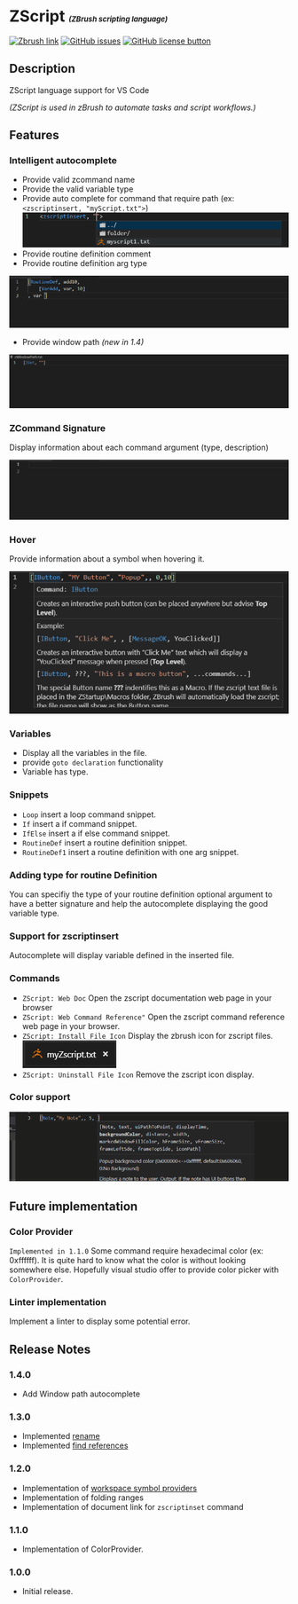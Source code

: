 # ZScript <font size="2"><em>(ZBrush scripting language)</em></font>

[![Zbrush link](https://img.shields.io/badge/ZBrush-ZScript-orange.svg)](http://docs.pixologic.com/user-guide/customizing-zbrush/zscripting/)
[![GitHub issues](https://img.shields.io/github/issues/JonasOuellet/vscode-zscript.svg)](https://github.com/JonasOuellet/vscode-zscript/issues)
[![GitHub license button](https://img.shields.io/github/license/JonasOuellet/vscode-zscript.svg)](https://github.com/JonasOuellet/vscode-zscript/blob/master/LICENSE)

## Description

ZScript language support for VS Code

*(ZScript is used in zBrush to automate tasks and script workflows.)*


## Features

### Intelligent autocomplete

* Provide valid zcommand name
* Provide the valid variable type
* Provide auto complete for command that require path (ex: `<zscriptinsert, "myScript.txt">`)
![zscriptinsert_auto](https://raw.githubusercontent.com/JonasOuellet/vscode-zscript/master/images/zscriptinsert_auto.png)
* Provide routine definition comment
* Provide routine definition arg type

![routine_auto](https://raw.githubusercontent.com/JonasOuellet/vscode-zscript/master/images/routine_auto.gif)

* Provide window path *(new in 1.4)*

![window_path](https://raw.githubusercontent.com/JonasOuellet/vscode-zscript/master/images/window_path.gif)

### ZCommand Signature

Display information about each command argument (type, description)

![signature](https://raw.githubusercontent.com/JonasOuellet/vscode-zscript/master/images/signature.gif)

### Hover

Provide information about a symbol when hovering it.

![hover](https://raw.githubusercontent.com/JonasOuellet/vscode-zscript/master/images/hover.png)

### Variables 

* Display all the variables in the file.
* provide `goto declaration` functionality
* Variable has type.

### Snippets

* `Loop` insert a loop command snippet.
* `If` insert a if command snippet.
* `IfElse` insert a if else command snippet.
* `RoutineDef` insert a routine definition snippet.
* `RoutineDef1` insert a routine definition with one arg snippet.

### Adding type for routine Definition

You can specifiy the type of your routine definition optional argument to have a better signature and help the autocomplete displaying the good variable type.

### Support for zscriptinsert

Autocomplete will display variable defined in the inserted file.

### Commands

* `ZScript: Web Doc` Open the zscript documentation web page in your browser
* `ZScript: Web Command Reference"` Open the zscript command reference web page in your browser.
* `ZScript: Install File Icon` Display the zbrush icon for zscript files.![zscript_file_icon](https://raw.githubusercontent.com/JonasOuellet/vscode-zscript/master/images/zscript_file_icon.png)
* `ZScript: Uninstall File Icon` Remove the zscript icon display.

### Color support

![colorProvider](https://raw.githubusercontent.com/JonasOuellet/vscode-zscript/master/images/colorProvider.gif)


## Future implementation

### Color Provider

`Implemented in 1.1.0` Some command require hexadecimal color (ex: 0xffffff). It is quite hard to know what the color is without looking somewhere else. Hopefully visual studio offer to provide color picker with `ColorProvider`.

### Linter implementation

Implement a linter to display some potential error.


## Release Notes

### 1.4.0
* Add Window path autocomplete

### 1.3.0
* Implemented [rename](https://code.visualstudio.com/docs/editor/editingevolved#_rename-symbol)
* Implemented [find references](https://code.visualstudio.com/docs/editor/editingevolved#_peek)


### 1.2.0
* Implementation of [workspace symbol providers](https://code.visualstudio.com/docs/editor/editingevolved#_open-symbol-by-name)
* Implementation of folding ranges
* Implementation of document link for `zscriptinset` command

### 1.1.0

* Implementation of ColorProvider.

### 1.0.0

* Initial release.